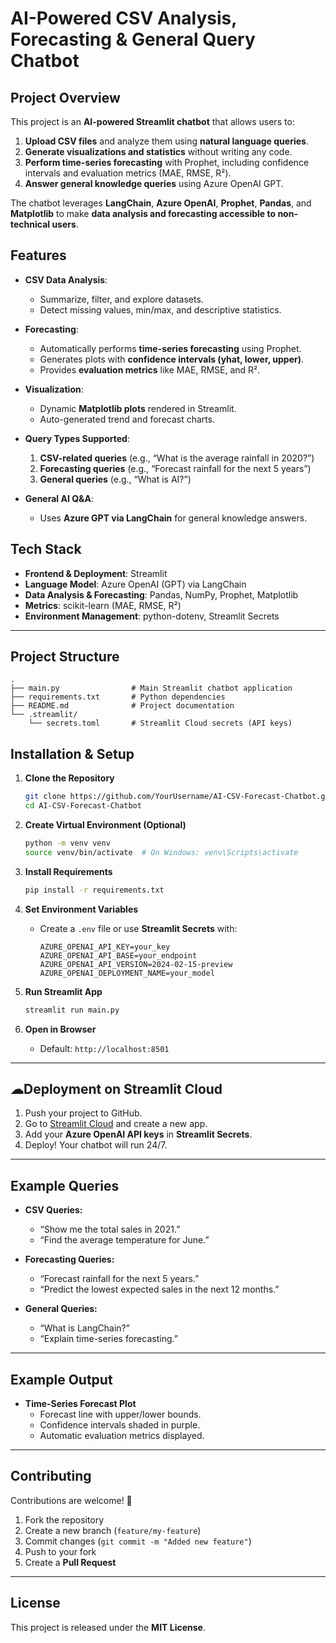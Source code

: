 # AI-Powered CSV Analysis, Forecasting & General Query Chatbot

## Project Overview

This project is an **AI-powered Streamlit chatbot** that allows users to:

1. **Upload CSV files** and analyze them using **natural language queries**.  
2. **Generate visualizations and statistics** without writing any code.  
3. **Perform time-series forecasting** with Prophet, including confidence intervals and evaluation metrics (MAE, RMSE, R²).  
4. **Answer general knowledge queries** using Azure OpenAI GPT.

The chatbot leverages **LangChain**, **Azure OpenAI**, **Prophet**, **Pandas**, and **Matplotlib** to make **data analysis and forecasting accessible to non-technical users**.  


## Features

- **CSV Data Analysis**:
  - Summarize, filter, and explore datasets.
  - Detect missing values, min/max, and descriptive statistics.

- **Forecasting**:
  - Automatically performs **time-series forecasting** using Prophet.
  - Generates plots with **confidence intervals (yhat, lower, upper)**.
  - Provides **evaluation metrics** like MAE, RMSE, and R².

- **Visualization**:
  - Dynamic **Matplotlib plots** rendered in Streamlit.
  - Auto-generated trend and forecast charts.

- **Query Types Supported**:
  1. **CSV-related queries** (e.g., “What is the average rainfall in 2020?”)
  2. **Forecasting queries** (e.g., “Forecast rainfall for the next 5 years”)
  3. **General queries** (e.g., “What is AI?”)

- **General AI Q&A**:
  - Uses **Azure GPT via LangChain** for general knowledge answers.


##  Tech Stack

- **Frontend & Deployment**: Streamlit  
- **Language Model**: Azure OpenAI (GPT) via LangChain  
- **Data Analysis & Forecasting**: Pandas, NumPy, Prophet, Matplotlib  
- **Metrics**: scikit-learn (MAE, RMSE, R²)  
- **Environment Management**: python-dotenv, Streamlit Secrets

---

## Project Structure

```
.
├── main.py                # Main Streamlit chatbot application
├── requirements.txt       # Python dependencies
├── README.md              # Project documentation
└── .streamlit/
    └── secrets.toml       # Streamlit Cloud secrets (API keys)
```


## Installation & Setup

1. **Clone the Repository**
   ```bash
   git clone https://github.com/YourUsername/AI-CSV-Forecast-Chatbot.git
   cd AI-CSV-Forecast-Chatbot
   ```

2. **Create Virtual Environment (Optional)**
   ```bash
   python -m venv venv
   source venv/bin/activate  # On Windows: venv\Scripts\activate
   ```

3. **Install Requirements**
   ```bash
   pip install -r requirements.txt
   ```

4. **Set Environment Variables**
   - Create a `.env` file or use **Streamlit Secrets** with:
     ```
     AZURE_OPENAI_API_KEY=your_key
     AZURE_OPENAI_API_BASE=your_endpoint
     AZURE_OPENAI_API_VERSION=2024-02-15-preview
     AZURE_OPENAI_DEPLOYMENT_NAME=your_model
     ```

5. **Run Streamlit App**
   ```bash
   streamlit run main.py
   ```

6. **Open in Browser**
   - Default: `http://localhost:8501`

---

## ☁Deployment on Streamlit Cloud

1. Push your project to GitHub.  
2. Go to [Streamlit Cloud](https://streamlit.io/cloud) and create a new app.  
3. Add your **Azure OpenAI API keys** in **Streamlit Secrets**.  
4. Deploy! Your chatbot will run 24/7.

---

##  Example Queries

- **CSV Queries:**
  - “Show me the total sales in 2021.”
  - “Find the average temperature for June.”

- **Forecasting Queries:**
  - “Forecast rainfall for the next 5 years.”
  - “Predict the lowest expected sales in the next 12 months.”

- **General Queries:**
  - “What is LangChain?”
  - “Explain time-series forecasting.”

---

##  Example Output

- **Time-Series Forecast Plot**
  - Forecast line with upper/lower bounds.
  - Confidence intervals shaded in purple.
  - Automatic evaluation metrics displayed.

---

##  Contributing

Contributions are welcome! 🎉

1. Fork the repository  
2. Create a new branch (`feature/my-feature`)  
3. Commit changes (`git commit -m "Added new feature"`)  
4. Push to your fork  
5. Create a **Pull Request**

---

##  License

This project is released under the **MIT License**.
